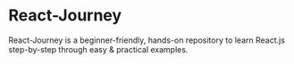 # React-Journey
React-Journey is a beginner-friendly, hands-on repository to learn React.js step-by-step through easy &amp; practical examples.
